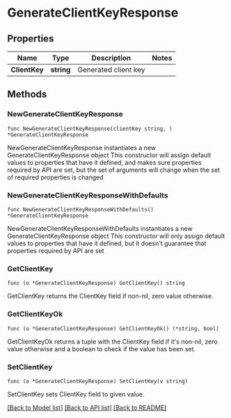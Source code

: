 # GenerateClientKeyResponse

## Properties

Name | Type | Description | Notes
------------ | ------------- | ------------- | -------------
**ClientKey** | **string** | Generated client key | 

## Methods

### NewGenerateClientKeyResponse

`func NewGenerateClientKeyResponse(clientKey string, ) *GenerateClientKeyResponse`

NewGenerateClientKeyResponse instantiates a new GenerateClientKeyResponse object
This constructor will assign default values to properties that have it defined,
and makes sure properties required by API are set, but the set of arguments
will change when the set of required properties is changed

### NewGenerateClientKeyResponseWithDefaults

`func NewGenerateClientKeyResponseWithDefaults() *GenerateClientKeyResponse`

NewGenerateClientKeyResponseWithDefaults instantiates a new GenerateClientKeyResponse object
This constructor will only assign default values to properties that have it defined,
but it doesn't guarantee that properties required by API are set

### GetClientKey

`func (o *GenerateClientKeyResponse) GetClientKey() string`

GetClientKey returns the ClientKey field if non-nil, zero value otherwise.

### GetClientKeyOk

`func (o *GenerateClientKeyResponse) GetClientKeyOk() (*string, bool)`

GetClientKeyOk returns a tuple with the ClientKey field if it's non-nil, zero value otherwise
and a boolean to check if the value has been set.

### SetClientKey

`func (o *GenerateClientKeyResponse) SetClientKey(v string)`

SetClientKey sets ClientKey field to given value.



[[Back to Model list]](../README.md#documentation-for-models) [[Back to API list]](../README.md#documentation-for-api-endpoints) [[Back to README]](../README.md)


